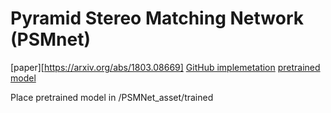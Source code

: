 # Pyramid Stereo Matching Network (PSMnet)

[paper][https://arxiv.org/abs/1803.08669]
[GitHub implemetation](https://github.com/JiaRenChang/PSMNet)
[pretrained model](https://drive.google.com/file/d/1pHWjmhKMG4ffCrpcsp_MTXMJXhgl3kF9/view)

Place pretrained model in /PSMNet_asset/trained
